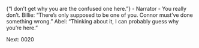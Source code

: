{“I don’t get why you are the confused one here.”} - 
Narrator - You really don’t.
Billie: “There’s only supposed to be one of you. Connor must’ve done something wrong.”
Abel: “Thinking about it, I can probably guess why you’re here.”

Next: 0020
